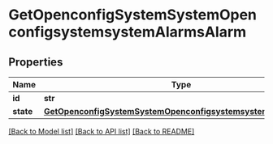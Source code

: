 # GetOpenconfigSystemSystemOpenconfigsystemsystemAlarmsAlarm

## Properties
Name | Type | Description | Notes
------------ | ------------- | ------------- | -------------
**id** | **str** |  | 
**state** | [**GetOpenconfigSystemSystemOpenconfigsystemsystemAlarmsState**](GetOpenconfigSystemSystemOpenconfigsystemsystemAlarmsState.md) |  | [optional] 

[[Back to Model list]](../README.md#documentation-for-models) [[Back to API list]](../README.md#documentation-for-api-endpoints) [[Back to README]](../README.md)



